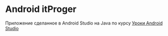 # Android itProger

Приложение сделанное в Android Studio на Java по курсу [Уроки Android Studio](https://itproger.com/course/java-android)
